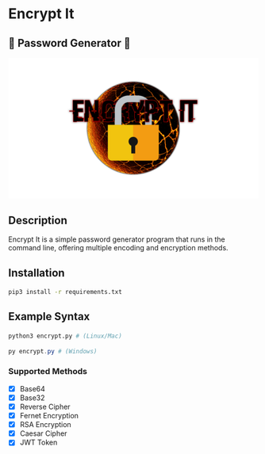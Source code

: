 # Encrypt It

## 🔐 Password Generator 🔐

<img src="assets/encrypt-it-banner.png" alt="Encrypt It banner">

## Description
Encrypt It is a simple password generator program that runs in the command line, offering multiple encoding and encryption methods.

## Installation
```bash
pip3 install -r requirements.txt
```

## Example Syntax
```bash
python3 encrypt.py # (Linux/Mac)
```

```powershell
py encrypt.py # (Windows)
```

### Supported Methods
- [x] Base64
- [x] Base32
- [x] Reverse Cipher
- [x] Fernet Encryption
- [x] RSA Encryption
- [x] Caesar Cipher
- [x] JWT Token
